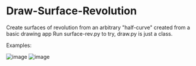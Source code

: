 # Draw-Surface-Revolution
Create surfaces of revolution from an arbitrary "half-curve" created from a basic drawing app 
Run surface-rev.py to try, draw.py is just a class.

Examples: 

![image](https://github.com/vivek-ramadhar/Draw-Surface-Revolution/assets/47376625/fcde7439-b5bc-4493-8951-db3eeedc8210)
![image](https://github.com/vivek-ramadhar/Draw-Surface-Revolution/assets/47376625/02428509-be5c-49dd-a2c9-b85ff0ae0ffe)
